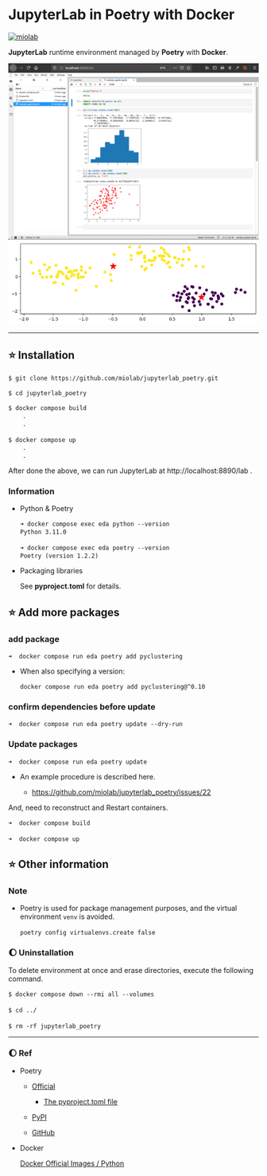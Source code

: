 # JupyterLab in Poetry with Docker

[![miolab](https://circleci.com/gh/miolab/jupyterlab_poetry.svg?style=svg)](https://github.com/miolab/jupyterlab_poetry)

**JupyterLab** runtime environment managed by **Poetry** with **Docker**.

<img width="800" alt="jupyterlab_poetry_sample_image" src="img/sample_img_0.png">

<img width="800" alt="jupyterlab_poetry_sample_image" src="img/sample_img_1.png">

---

## :star: Installation

```
$ git clone https://github.com/miolab/jupyterlab_poetry.git
```

```
$ cd jupyterlab_poetry
```

```
$ docker compose build
    .
    .

$ docker compose up
    .
    .
```

After done the above, we can run JupyterLab at http://localhost:8890/lab .

### Information

- Python & Poetry

  ```
  ➜ docker compose exec eda python --version
  Python 3.11.0

  ➜ docker compose exec eda poetry --version
  Poetry (version 1.2.2)
  ```

- Packaging libraries

  See **pyproject.toml** for details.

## :star: Add more packages

### add package

```
➜  docker compose run eda poetry add pyclustering
```

- When also specifying a version:

  ```
  docker compose run eda poetry add pyclustering@^0.10
  ```

### confirm dependencies before update

```
➜  docker compose run eda poetry update --dry-run
```

### Update packages

```
➜  docker compose run eda poetry update
```

- An example procedure is described here.

  - https://github.com/miolab/jupyterlab_poetry/issues/22

And, need to reconstruct and Restart containers.

```
➜  docker compose build

➜  docker compose up
```

## :star: Other information

### Note

- Poetry is used for package management purposes, and the virtual environment `venv` is avoided.

  `poetry config virtualenvs.create false`

### :moon: Uninstallation

To delete environment at once and erase directories, execute the following command.

```
$ docker compose down --rmi all --volumes

$ cd ../

$ rm -rf jupyterlab_poetry
```

---

### :moon: Ref

- Poetry

  - [Official](https://python-poetry.org/)

    - [The pyproject.toml file](https://python-poetry.org/docs/pyproject/)

  - [PyPI](https://pypi.org/project/poetry/)

  - [GitHub](https://github.com/python-poetry/poetry)

- Docker

  [Docker Official Images / Python](https://hub.docker.com/_/python)
